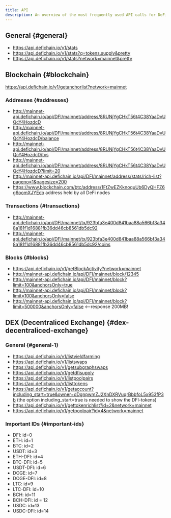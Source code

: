 ```yaml
---
title: API
description: An overview of the most frequently used API calls for DeFiChain. Get stats, addresses, transactions, blocks and DEX info. 
---
```


## General {#general}

- <https://api.defichain.io/v1/stats>
- <https://api.defichain.io/v1/stats?q=tokens.supply&pretty>
- <https://api.defichain.io/v1/stats?network=mainnet&pretty>

## Blockchain {#blockchain}

<https://api.defichain.io/v1/getanchorlist?network=mainnet>

### Addresses {#addresses}

- <http://mainnet-api.defichain.io/api/DFI/mainnet/address/8RUNjYgCHkT56t4C38YaaDvUQcY4HozdcD>
- <http://mainnet-api.defichain.io/api/DFI/mainnet/address/8RUNjYgCHkT56t4C38YaaDvUQcY4HozdcD/balance>
- <http://mainnet-api.defichain.io/api/DFI/mainnet/address/8RUNjYgCHkT56t4C38YaaDvUQcY4HozdcD/txs>
- <http://mainnet-api.defichain.io/api/DFI/mainnet/address/8RUNjYgCHkT56t4C38YaaDvUQcY4HozdcD?limit=20>
- <http://mainnet-api.defichain.io/api/DFI/mainnet/address/stats/rich-list?pageno=1&pagesize=200>
- <https://www.blockchain.com/btc/address/1FtZwEZKknoquUb6DyQHFZ6g6oomXJYEcb>
  address held by all DeFi nodes

### Transactions {#transactions}

- <http://mainnet-api.defichain.io/api/DFI/mainnet/tx/923bfa3e400d841baa88a566bf3a348a181f1d16881fb36dd46cb8561db5dc92>
- <http://mainnet-api.defichain.io/api/DFI/mainnet/tx/923bfa3e400d841baa88a566bf3a348a181f1d16881fb36dd46cb8561db5dc92/coins>

### Blocks {#blocks}

- <https://api.defichain.io/v1/getBlockActivity?network=mainnet>
- <http://mainnet-api.defichain.io/api/DFI/mainnet/block/12345>
- <http://mainnet-api.defichain.io/api/DFI/mainnet/block?limit=100&anchorsOnly=true>
- <http://mainnet-api.defichain.io/api/DFI/mainnet/block?limit=100&anchorsOnly=false>
- <http://mainnet-api.defichain.io/api/DFI/mainnet/block?limit=500000&anchorsOnly=false>
  \<--response 200MB!

## DEX (Decentraliced Exchange) {#dex-decentraliced-exchange}

### General {#general-1}

- <https://api.defichain.io/v1/listyieldfarming>
- <https://api.defichain.io/v1/listswaps>
- <https://api.defichain.io/v1/getsubgraphswaps>
- <https://api.defichain.io/v1/getdfisupply>
- <https://api.defichain.io/v1/listpoolpairs>
- <https://api.defichain.io/v1/listtokens>
- <https://api.defichain.io/v1/getaccount?including_start=true&owner=dDgnpwmZJ2XnDXRVuqrBbbfoL5x953fP3b>
  (the option including_start=true is needed to show the DFI-tokens)
- <https://api.defichain.io/v1/gettokenrichlist?id=2&network=mainnet>
- <https://api.defichain.io/v1/getpoolpair?id=4&network=mainnet>

### Important IDs {#important-ids}

- DFI: id=0
- ETH: id=1
- BTC: id=2
- USDT: id=3
- ETH-DFI: id=4
- BTC-DFI: id=5
- USDT-DFI: id=6
- DOGE: id=7
- DOGE-DFI: id=8
- LTC: id=9
- LTC-DFI: id=10
- BCH: id=11
- BCH-DFI: id = 12
- USDC: id=13
- USDC-DFI: id=14